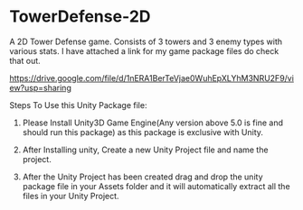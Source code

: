 # TowerDefense-2D
A 2D Tower Defense game. Consists of 3 towers and 3 enemy types with various stats. I have attached a link for my game package files do check that out.


https://drive.google.com/file/d/1nERA1BerTeVjae0WuhEpXLYhM3NRU2F9/view?usp=sharing


Steps To Use this Unity Package file:

1. Please Install Unity3D Game Engine(Any version above 5.0 is fine and should run this package) as this package is exclusive with Unity.

2. After Installing unity, Create a new Unity Project file and name the project.

3. After the Unity Project has been created drag and drop the unity package file in your Assets folder and it will automatically extract all the files in your Unity Project.
